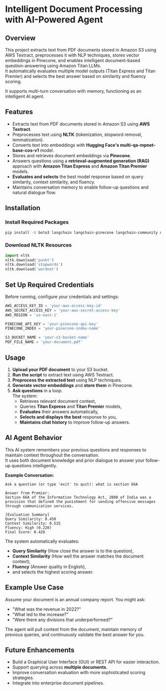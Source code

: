 # Intelligent Document Processing with AI-Powered Agent

## Overview
This project extracts text from PDF documents stored in Amazon S3 using AWS Textract, preprocesses it with NLP techniques, stores vector embeddings in Pinecone, and enables intelligent document-based question-answering using Amazon Titan LLMs.  
It automatically evaluates multiple model outputs (Titan Express and Titan Premier) and selects the best answer based on similarity and fluency scoring.

It supports multi-turn conversation with memory, functioning as an intelligent AI agent.

## Features
- Extracts text from PDF documents stored in Amazon S3 using **AWS Textract**.
- Preprocesses text using **NLTK** (tokenization, stopword removal, lemmatization).
- Converts text into embeddings with **Hugging Face's multi-qa-mpnet-base-cos-v1** model.
- Stores and retrieves document embeddings via **Pinecone**.
- Answers questions using a **retrieval-augmented generation (RAG)** approach with **Amazon Titan Express** and **Amazon Titan Premier** models.
- **Evaluates and selects** the best model response based on query similarity, context similarity, and fluency.
- Maintains conversation memory to enable follow-up questions and natural dialogue flow.

## Installation

### Install Required Packages
```bash
pip install -U boto3 langchain langchain-pinecone langchain-community nltk sentence-transformers langchain-huggingface
```

### Download NLTK Resources
```python
import nltk
nltk.download('punkt')
nltk.download('stopwords')
nltk.download('wordnet')
```

## Set Up Required Credentials
Before running, configure your credentials and settings:

```python
AWS_ACCESS_KEY_ID = 'your-aws-access-key-id'
AWS_SECRET_ACCESS_KEY = 'your-aws-secret-access-key'
AWS_REGION = 'us-east-1'

PINECONE_API_KEY = 'your-pinecone-api-key'
PINECONE_INDEX = 'your-pinecone-index-name'

S3_BUCKET_NAME = 'your-s3-bucket-name'
PDF_FILE_NAME = 'your-document.pdf'
```

## Usage

1. **Upload your PDF document** to your S3 bucket.
2. **Run the script** to extract text using AWS Textract.
3. **Preprocess the extracted text** using NLP techniques.
4. **Generate vector embeddings** and **store them** in Pinecone.
5. **Ask questions** in a loop.  
   The system:
   - Retrieves relevant document context,
   - Queries **Titan Express** and **Titan Premier** models,
   - **Evaluates** their answers automatically,
   - **Selects and displays the best** response to you,
   - **Maintains chat history** to improve follow-up answers.

## AI Agent Behavior
This AI system remembers your previous questions and responses to maintain context throughout the conversation.  
It uses both document knowledge and prior dialogue to answer your follow-up questions intelligently.

**Example Conversation:**
```
Ask a question (or type 'exit' to quit): what is section 66A

Answer from Premier:
Section 66A of the Information Technology Act, 2000 of India was a provision that defined the punishment for sending offensive messages through communication services.

[Evaluation Summary]
Query Similarity: 0.450
Context Similarity: 0.515
Fluency: High (0.220)
Final Score: 0.426
```

The system automatically evaluates:
- **Query Similarity** (How close the answer is to the question),
- **Context Similarity** (How well the answer matches the document context),
- **Fluency** (Answer quality in English),
- and selects the highest scoring answer.

## Example Use Case
Assume your document is an annual company report. You might ask:
- "What was the revenue in 2022?"
- "What led to the increase?"
- "Were there any divisions that underperformed?"

The agent will pull context from the document, maintain memory of previous queries, and continuously validate the best answer for you.

## Future Enhancements
- Build a Graphical User Interface (GUI) or REST API for easier interaction.
- Support querying across **multiple documents**.
- Improve conversation evaluation with more sophisticated scoring strategies.
- Integrate into enterprise document pipelines.
